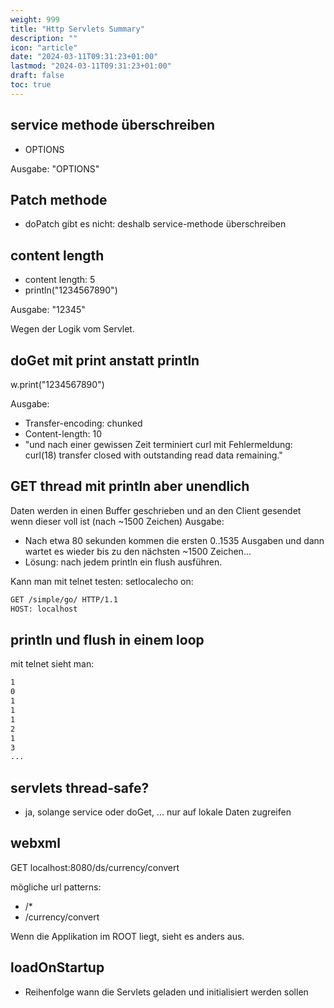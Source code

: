 ```yaml
---
weight: 999
title: "Http Servlets Summary"
description: ""
icon: "article"
date: "2024-03-11T09:31:23+01:00"
lastmod: "2024-03-11T09:31:23+01:00"
draft: false
toc: true
---
```


## service methode überschreiben

- OPTIONS

Ausgabe: "OPTIONS"

## Patch methode 

- doPatch gibt es nicht: deshalb service-methode überschreiben

## content length

- content length: 5
- println("1234567890")

Ausgabe: "12345"

Wegen der Logik vom Servlet.

## doGet mit print anstatt println

w.print("1234567890")

Ausgabe: 
- Transfer-encoding: chunked
- Content-length: 10
- "und nach einer gewissen Zeit terminiert curl mit Fehlermeldung: curl(18) transfer closed with outstanding read data remaining."


## GET thread mit println aber unendlich

Daten werden in einen Buffer geschrieben und an den Client gesendet wenn dieser voll ist (nach ~1500 Zeichen)
Ausgabe: 
- Nach etwa 80 sekunden kommen die ersten 0..1535 Ausgaben und dann wartet es wieder bis zu den nächsten ~1500 Zeichen...
- Lösung: nach jedem println ein flush ausführen.

Kann man mit telnet testen: setlocalecho on:
```bash
GET /simple/go/ HTTP/1.1
HOST: localhost
```


## println und flush in einem loop

mit telnet sieht man:

```bash
1
0
1
1
1
2
1
3
...
```

## servlets thread-safe?

- ja, solange service oder doGet, ... nur auf lokale Daten zugreifen


## webxml

GET localhost:8080/ds/currency/convert

mögliche url patterns:
- /*
- /currency/convert

Wenn die Applikation im ROOT liegt, sieht es anders aus.

## loadOnStartup

- Reihenfolge wann die Servlets geladen und initialisiert werden sollen
